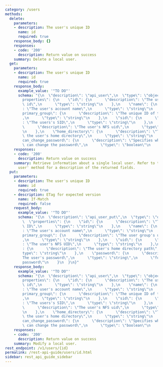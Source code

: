 ```yaml
---
category: /users
methods:
  delete:
    parameters:
    - description: The user's unique ID
      name: id
      required: true
    response_body: {}
    responses:
    - code: '200'
      description: Return value on success
    summary: Delete a local user.
  get:
    parameters:
    - description: The user's unique ID
      name: id
      required: true
    response_body:
      example_value: '"TO DO"'
      schema: "{\n  \"description\": \"api_user\",\n  \"type\": \"object\",\n  \"\
        properties\": {\n    \"id\": {\n      \"description\": \"The user's unique\
        \ id\",\n      \"type\": \"string\"\n    },\n    \"name\": {\n      \"description\"\
        : \"The user's account name\",\n      \"type\": \"string\"\n    },\n    \"\
        primary_group\": {\n      \"description\": \"The unique ID of the user's group\"\
        ,\n      \"type\": \"string\"\n    },\n    \"sid\": {\n      \"description\"\
        : \"The users's SID\",\n      \"type\": \"string\"\n    },\n    \"uid\": {\n\
        \      \"description\": \"The user's NFS uid\",\n      \"type\": \"string\"\
        \n    },\n    \"home_directory\": {\n      \"description\": \"The path to\
        \ the user's home directory\",\n      \"type\": \"string\"\n    },\n    \"\
        can_change_password\": {\n      \"description\": \"Specifies whether the user\
        \ can change the password\",\n      \"type\": \"boolean\"\n    }\n  }\n}"
    responses:
    - code: '200'
      description: Return value on success
    summary: Retrieve information about a single local user. Refer to the 'Modify
      user' method for a description of the returned fields.
  put:
    parameters:
    - description: The user's unique ID
      name: id
      required: true
    - description: ETag for expected version
      name: If-Match
      required: false
    request_body:
      example_value: '"TO DO"'
      schema: "{\n  \"description\": \"api_user_put\",\n  \"type\": \"object\",\n\
        \  \"properties\": {\n    \"id\": {\n      \"description\": \"The user's unique\
        \ ID\",\n      \"type\": \"string\"\n    },\n    \"name\": {\n      \"description\"\
        : \"The user's account name\",\n      \"type\": \"string\"\n    },\n    \"\
        primary_group\": {\n      \"description\": \"The user group's unique ID\"\
        ,\n      \"type\": \"string\"\n    },\n    \"uid\": {\n      \"description\"\
        : \"The user's NFS UID\",\n      \"type\": \"string\"\n    },\n    \"home_directory\"\
        : {\n      \"description\": \"The user's home directory path\",\n      \"\
        type\": \"string\"\n    },\n    \"password\": {\n      \"description\": \"\
        The user's password\",\n      \"type\": \"string\",\n      \"format\": \"\
        password\"\n    }\n  }\n}"
    response_body:
      example_value: '"TO DO"'
      schema: "{\n  \"description\": \"api_user\",\n  \"type\": \"object\",\n  \"\
        properties\": {\n    \"id\": {\n      \"description\": \"The user's unique\
        \ id\",\n      \"type\": \"string\"\n    },\n    \"name\": {\n      \"description\"\
        : \"The user's account name\",\n      \"type\": \"string\"\n    },\n    \"\
        primary_group\": {\n      \"description\": \"The unique ID of the user's group\"\
        ,\n      \"type\": \"string\"\n    },\n    \"sid\": {\n      \"description\"\
        : \"The users's SID\",\n      \"type\": \"string\"\n    },\n    \"uid\": {\n\
        \      \"description\": \"The user's NFS uid\",\n      \"type\": \"string\"\
        \n    },\n    \"home_directory\": {\n      \"description\": \"The path to\
        \ the user's home directory\",\n      \"type\": \"string\"\n    },\n    \"\
        can_change_password\": {\n      \"description\": \"Specifies whether the user\
        \ can change the password\",\n      \"type\": \"boolean\"\n    }\n  }\n}"
    responses:
    - code: '200'
      description: Return value on success
    summary: Modify a local user.
rest_endpoint: /v1/users/{id}
permalink: /rest-api-guide/users/id.html
sidebar: rest_api_guide_sidebar
---
```

